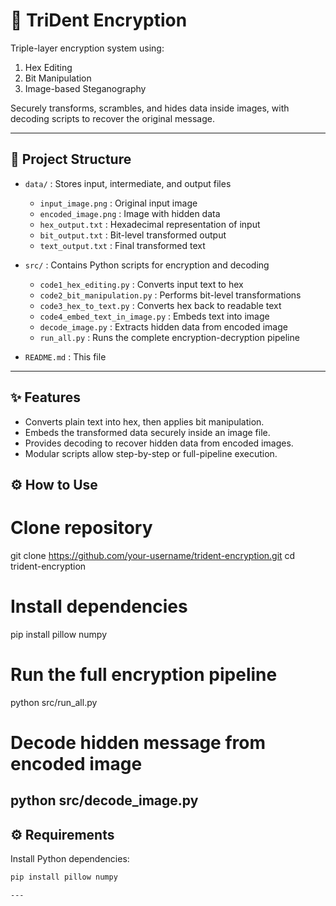 # 🔐 TriDent Encryption

Triple-layer encryption system using:
1. Hex Editing
2. Bit Manipulation
3. Image-based Steganography

Securely transforms, scrambles, and hides data inside images, with decoding scripts to recover the original message.

---

## 📂 Project Structure

- `data/` : Stores input, intermediate, and output files
  - `input_image.png` : Original input image
  - `encoded_image.png` : Image with hidden data
  - `hex_output.txt` : Hexadecimal representation of input
  - `bit_output.txt` : Bit-level transformed output
  - `text_output.txt` : Final transformed text

- `src/` : Contains Python scripts for encryption and decoding
  - `code1_hex_editing.py` : Converts input text to hex
  - `code2_bit_manipulation.py` : Performs bit-level transformations
  - `code3_hex_to_text.py` : Converts hex back to readable text
  - `code4_embed_text_in_image.py` : Embeds text into image
  - `decode_image.py` : Extracts hidden data from encoded image
  - `run_all.py` : Runs the complete encryption-decryption pipeline

- `README.md` : This file

---

## ✨ Features

- Converts plain text into hex, then applies bit manipulation.
- Embeds the transformed data securely inside an image file.
- Provides decoding to recover hidden data from encoded images.
- Modular scripts allow step-by-step or full-pipeline execution.


## ⚙️ How to Use
# Clone repository
git clone https://github.com/your-username/trident-encryption.git
cd trident-encryption

# Install dependencies
pip install pillow numpy

# Run the full encryption pipeline
python src/run_all.py

# Decode hidden message from encoded image
python src/decode_image.py
---

## ⚙️ Requirements

Install Python dependencies:

```bash
pip install pillow numpy

---


